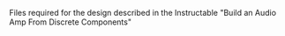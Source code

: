 Files required for the design described in the Instructable "Build an Audio Amp From Discrete Components"

